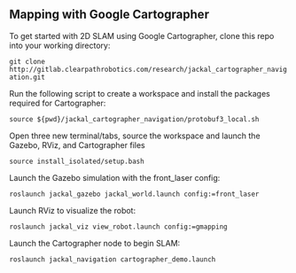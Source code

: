 ## Mapping with Google Cartographer

To get started with 2D SLAM using Google Cartographer, clone this repo into your working directory:

`git clone http://gitlab.clearpathrobotics.com/research/jackal_cartographer_navigation.git`

Run the following script to create a workspace and install the packages required for Cartographer:

`source ${pwd}/jackal_cartographer_navigation/protobuf3_local.sh`

Open three new terminal/tabs, source the workspace and launch the Gazebo, RViz, and Cartographer files

`source install_isolated/setup.bash`

Launch the Gazebo simulation with the front_laser config:

`roslaunch jackal_gazebo jackal_world.launch config:=front_laser`

Launch RViz to visualize the robot:

`roslaunch jackal_viz view_robot.launch config:=gmapping`

Launch the Cartographer node to begin SLAM:

`roslaunch jackal_navigation cartographer_demo.launch`
